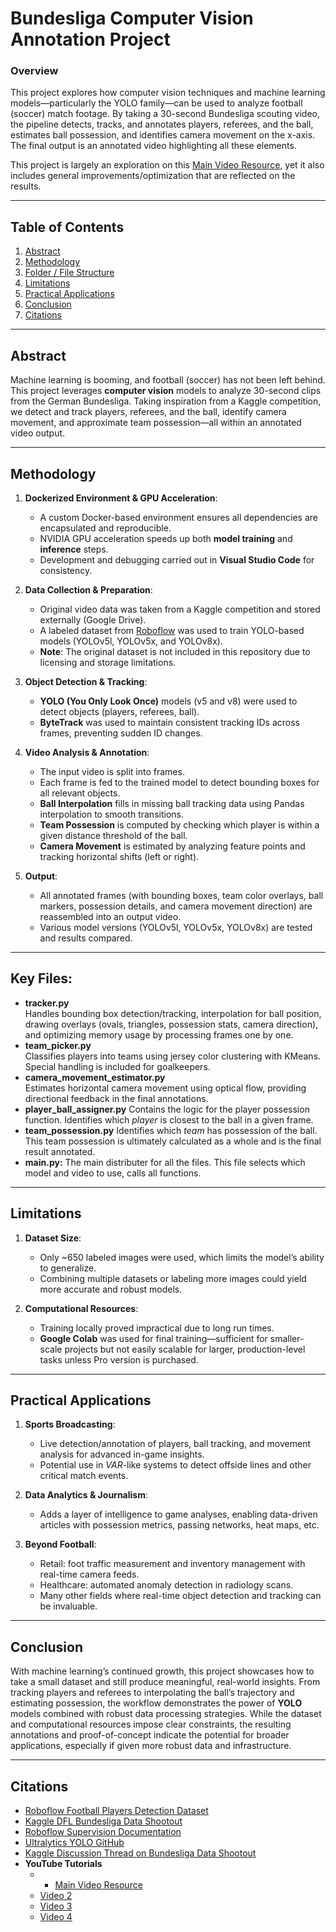 # Bundesliga Computer Vision Annotation Project

### Overview

This project explores how computer vision techniques and machine learning models—particularly the YOLO family—can be used to analyze football (soccer) match footage. By taking a 30-second Bundesliga scouting video, the pipeline detects, tracks, and annotates players, referees, and the ball, estimates ball possession, and identifies camera movement on the x-axis. The final output is an annotated video highlighting all these elements.

This project is largely an exploration on this [Main Video Resource](https://www.youtube.com/watch?v=neBZ6huolkg&t=5839s), yet it also includes general improvements/optimization that are reflected on the results. 

---

## Table of Contents

1. [Abstract](#abstract)
2. [Methodology](#methodology)
3. [Folder / File Structure](#folder--file-structure)
4. [Limitations](#limitations)
5. [Practical Applications](#practical-applications)
6. [Conclusion](#conclusion)
7. [Citations](#citations)

---

## Abstract

Machine learning is booming, and football (soccer) has not been left behind. This project leverages **computer vision** models to analyze 30-second clips from the German Bundesliga. Taking inspiration from a Kaggle competition, we detect and track players, referees, and the ball, identify camera movement, and approximate team possession—all within an annotated video output.

---

## Methodology

1. **Dockerized Environment & GPU Acceleration**:
    - A custom Docker-based environment ensures all dependencies are encapsulated and reproducible.
    - NVIDIA GPU acceleration speeds up both **model training** and **inference** steps.
    - Development and debugging carried out in **Visual Studio Code** for consistency.

1. **Data Collection & Preparation**:
    - Original video data was taken from a Kaggle competition and stored externally (Google Drive).
    - A labeled dataset from [Roboflow](https://universe.roboflow.com/roboflow-jvuqo/football-players-detection-3zvbc/dataset/1) was used to train YOLO-based models (YOLOv5l, YOLOv5x, and YOLOv8x).
    - **Note**: The original dataset is not included in this repository due to licensing and storage limitations.

2. **Object Detection & Tracking**:
    - **YOLO (You Only Look Once)** models (v5 and v8) were used to detect objects (players, referees, ball).
    - **ByteTrack** was used to maintain consistent tracking IDs across frames, preventing sudden ID changes.

1. **Video Analysis & Annotation**:
    - The input video is split into frames.
    - Each frame is fed to the trained model to detect bounding boxes for all relevant objects.
    - **Ball Interpolation** fills in missing ball tracking data using Pandas interpolation to smooth transitions.
    - **Team Possession** is computed by checking which player is within a given distance threshold of the ball.
    - **Camera Movement** is estimated by analyzing feature points and tracking horizontal shifts (left or right).

1. **Output**:
    - All annotated frames (with bounding boxes, team color overlays, ball markers, possession details, and camera movement direction) are reassembled into an output video.
    - Various model versions (YOLOv5l, YOLOv5x, YOLOv8x) are tested and results compared.

---

## Key Files:

- **tracker.py**  
	Handles bounding box detection/tracking, interpolation for ball position, drawing overlays (ovals, triangles, possession stats, camera direction), and optimizing memory usage by processing frames one by one.
- **team_picker.py**  
	Classifies players into teams using jersey color clustering with KMeans. Special handling is included for goalkeepers.
- **camera_movement_estimator.py**  
	Estimates horizontal camera movement using optical flow, providing directional feedback in the final annotations.
- **player_ball_assigner.py** 
	Contains the logic for the player possession function. Identifies which *player* is closest to the ball in a given frame. 
- **team_possession.py**
	Identifies which *team* has possession of the ball. This team possession is ultimately calculated as a whole and is the final result annotated. 
- **main.py:**
	The main distributer for all the files. This file selects which model and video to use, calls all functions.

---

## Limitations

1. **Dataset Size**:
    - Only ~650 labeled images were used, which limits the model’s ability to generalize.
    - Combining multiple datasets or labeling more images could yield more accurate and robust models.

1. **Computational Resources**:
    - Training locally proved impractical due to long run times.
    - **Google Colab** was used for final training—sufficient for smaller-scale projects but not easily scalable for larger, production-level tasks unless Pro version is purchased.

---

## Practical Applications

1. **Sports Broadcasting**:
    - Live detection/annotation of players, ball tracking, and movement analysis for advanced in-game insights.
    - Potential use in _VAR_-like systems to detect offside lines and other critical match events.

1. **Data Analytics & Journalism**:
    - Adds a layer of intelligence to game analyses, enabling data-driven articles with possession metrics, passing networks, heat maps, etc.

1. **Beyond Football**:
    - Retail: foot traffic measurement and inventory management with real-time camera feeds.
    - Healthcare: automated anomaly detection in radiology scans.
    - Many other fields where real-time object detection and tracking can be invaluable.

---

## Conclusion

With machine learning’s continued growth, this project showcases how to take a small dataset and still produce meaningful, real-world insights. From tracking players and referees to interpolating the ball’s trajectory and estimating possession, the workflow demonstrates the power of **YOLO** models combined with robust data processing strategies. While the dataset and computational resources impose clear constraints, the resulting annotations and proof-of-concept indicate the potential for broader applications, especially if given more robust data and infrastructure.

---

## Citations

- [Roboflow Football Players Detection Dataset](https://universe.roboflow.com/roboflow-jvuqo/football-players-detection-3zvbc/dataset/1)
- [Kaggle DFL Bundesliga Data Shootout](https://www.kaggle.com/competitions/dfl-bundesliga-data-shootout)
- [Roboflow Supervision Documentation](https://supervision.roboflow.com/latest/)
- [Ultralytics YOLO GitHub](https://github.com/ultralytics/ultralytics)
- [Kaggle Discussion Thread on Bundesliga Data Shootout](https://www.kaggle.com/competitions/dfl-bundesliga-data-shootout/discussion/359932)
- **YouTube Tutorials**
	- - [Main Video Resource](https://www.youtube.com/watch?v=neBZ6huolkg&t=5839s)
    - [Video 2](https://www.youtube.com/watch?v=aBVGKoNZQUw&t=108s)
    - [Video 3](https://www.youtube.com/watch?v=yJWAtr3kvPU&t=129s)
    - [Video 4](https://www.youtube.com/watch?v=ag3DLKsl2vk)